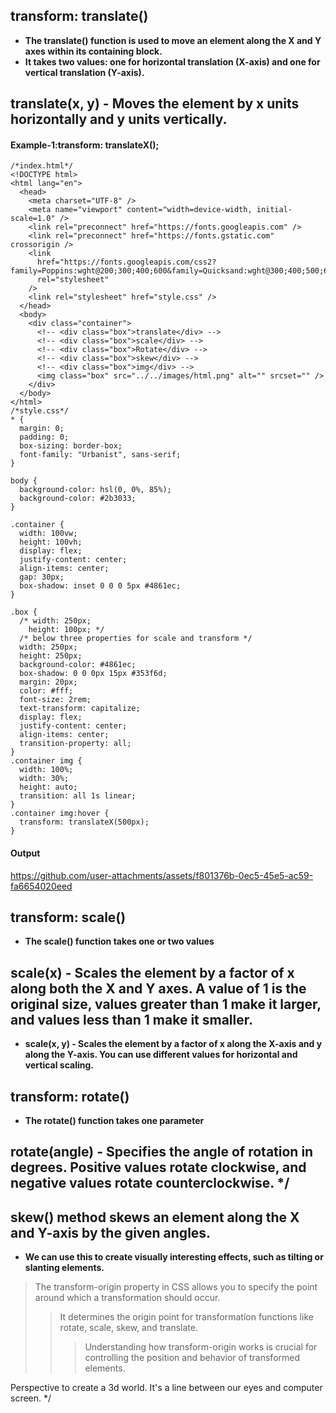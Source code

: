 ## transform: translate()
- **The translate() function is used to move an element along the X and Y axes within its containing block.**
- **It takes two values: one for horizontal translation (X-axis) and one for vertical translation (Y-axis).**
## translate(x, y) - Moves the element by x units horizontally and y units vertically.
#### Example-1:transform: translateX();
```
/*index.html*/
<!DOCTYPE html>
<html lang="en">
  <head>
    <meta charset="UTF-8" />
    <meta name="viewport" content="width=device-width, initial-scale=1.0" />
    <link rel="preconnect" href="https://fonts.googleapis.com" />
    <link rel="preconnect" href="https://fonts.gstatic.com" crossorigin />
    <link
      href="https://fonts.googleapis.com/css2?family=Poppins:wght@200;300;400;600&family=Quicksand:wght@300;400;500;600;700&family=Urbanist:wght@300;400;600;700;800;900&display=swap"
      rel="stylesheet"
    />
    <link rel="stylesheet" href="style.css" />
  </head>
  <body>
    <div class="container">
      <!-- <div class="box">translate</div> -->
      <!-- <div class="box">scale</div> -->
      <!-- <div class="box">Rotate</div> -->
      <!-- <div class="box">skew</div> -->
      <!-- <div class="box">img</div> -->
      <img class="box" src="../../images/html.png" alt="" srcset="" />
    </div>
  </body>
</html>
/*style.css*/
* {
  margin: 0;
  padding: 0;
  box-sizing: border-box;
  font-family: "Urbanist", sans-serif;
}

body {
  background-color: hsl(0, 0%, 85%);
  background-color: #2b3033;
}

.container {
  width: 100vw;
  height: 100vh;
  display: flex;
  justify-content: center;
  align-items: center;
  gap: 30px;
  box-shadow: inset 0 0 0 5px #4861ec;
}

.box {
  /* width: 250px;
    height: 100px; */
  /* below three properties for scale and transform */
  width: 250px;
  height: 250px;
  background-color: #4861ec;
  box-shadow: 0 0 0px 15px #353f6d;
  margin: 20px;
  color: #fff;
  font-size: 2rem;
  text-transform: capitalize;
  display: flex;
  justify-content: center;
  align-items: center;
  transition-property: all;
}
.container img {
  width: 100%;
  width: 30%;
  height: auto;
  transition: all 1s linear;
}
.container img:hover {
  transform: translateX(500px);
}
```
#### Output
https://github.com/user-attachments/assets/f801376b-0ec5-45e5-ac59-fa6654020eed


## transform: scale()
- **The scale() function takes one or two values**
## scale(x) - Scales the element by a factor of x along both the X and Y axes. A value of 1 is the original size, values greater than 1 make it larger, and values less than 1 make it smaller.
- **scale(x, y) - Scales the element by a factor of x along the X-axis and y along the Y-axis. You can use different values for horizontal and vertical scaling.**

## transform: rotate()
- **The rotate() function takes one parameter**
## rotate(angle) - Specifies the angle of rotation in degrees. Positive values rotate clockwise, and negative values rotate counterclockwise. */
## skew() method skews an element along the X and Y-axis by the given angles.
- **We can use this to create visually interesting effects, such as tilting or slanting elements.**

>The transform-origin property in CSS allows you to specify the point around which a transformation should occur.
>>It determines the origin point for transformation functions like rotate, scale, skew, and translate.
>>>Understanding how transform-origin works is crucial for controlling the position and behavior of transformed elements.

Perspective to create a 3d world. It's a line between our eyes and computer screen. */

